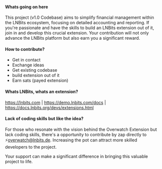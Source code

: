 #### Whats going on here

This project (v1.0 Codebase) aims to simplify financial management within the LNBits ecosystem, focusing on detailed accounting and reporting. If you're passionate and have the skills to build an LNBits extension out of it,
join in and develop this crucial extension. 
Your contribution will not only advance the LNBits platform but also earn you a significant reward.


#### How to contribute?
+ Get in contact
+ Exchange ideas
+ Get existing codebase
+ build extension out of it
+ Earn sats (payed extension)


#### Whats LNBits, whats an extension?
https://lnbits.com | 
https://demo.lnbits.com/docs |
https://docs.lnbits.org/devs/extensions.html


#### Lack of coding skills but like the idea?
For those who resonate with the vision behind the Overwatch Extension but lack coding skills, there's a opportunity to contribute by zap directly to ⚡️overwatch@lnbits.de. 
Increasing the pot can attract more skilled developers to the project. 

Your support can make a significant difference in bringing this valuable project to life.

